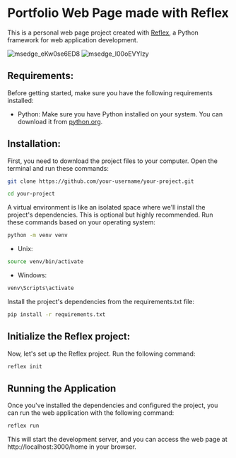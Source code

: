 # Portfolio Web Page made with Reflex
This is a personal web page project created with [Reflex](https://reflex.dev), a Python framework for web application development.

![msedge_eKw0se6ED8](https://github.com/joseorozco84/portfolio/assets/81333025/835e512e-a229-4303-9e3d-1e91b2f8472b)
![msedge_l00oEVYIzy](https://github.com/joseorozco84/portfolio/assets/81333025/57f916c8-36ea-4c27-a616-c9d825b703d2)


## Requirements:

Before getting started, make sure you have the following requirements installed:

- Python: Make sure you have Python installed on your system. You can download it from [python.org](https://www.python.org/).

## Installation:

First, you need to download the project files to your computer. Open the terminal and run these commands:
```bash
git clone https://github.com/your-username/your-project.git
```
```bash
cd your-project
```
   
A virtual environment is like an isolated space where we'll install the project's dependencies. This is optional but highly recommended. Run these commands based on your operating system:
```bash
python -m venv venv
```

* Unix:
```bash
source venv/bin/activate
```

* Windows:
```bash
venv\Scripts\activate
```

Install the project's dependencies from the requirements.txt file:

```bash
pip install -r requirements.txt
```

## Initialize the Reflex project:

Now, let's set up the Reflex project. Run the following command:
```bash
reflex init
```

## Running the Application
Once you've installed the dependencies and configured the project, you can run the web application with the following command:

```bash
reflex run
```

This will start the development server, and you can access the web page at http://localhost:3000/home in your browser.
